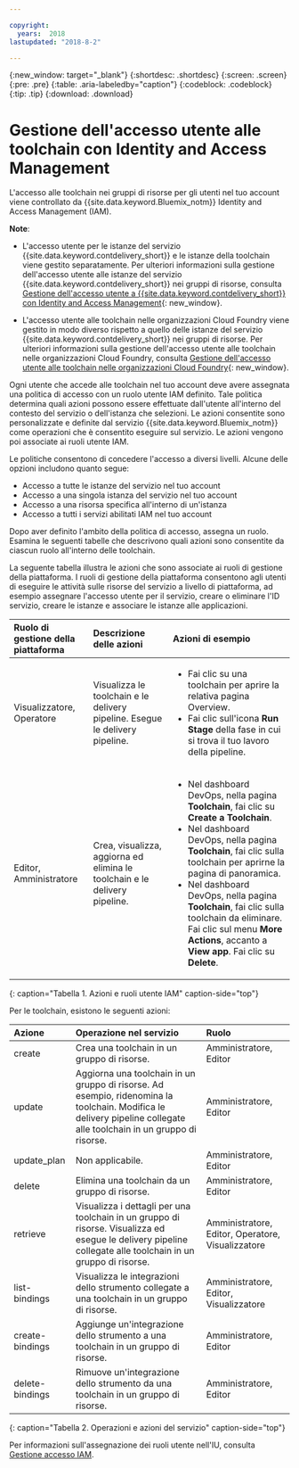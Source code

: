 ```yaml
---

copyright:
  years:  2018
lastupdated: "2018-8-2"

---
```


{:new_window: target="_blank"}
{:shortdesc: .shortdesc}
{:screen: .screen}
{:pre: .pre}
{:table: .aria-labeledby="caption"}
{:codeblock: .codeblock}
{:tip: .tip}
{:download: .download}


# Gestione dell'accesso utente alle toolchain con Identity and Access Management 

L'accesso alle toolchain nei gruppi di risorse per gli utenti nel tuo account viene controllato da {{site.data.keyword.Bluemix_notm}} Identity and Access Management (IAM). 

**Note**: 

* L'accesso utente per le istanze del servizio {{site.data.keyword.contdelivery_short}} e le istanze della toolchain viene gestito separatamente. Per ulteriori informazioni sulla gestione dell'accesso utente alle istanze del servizio {{site.data.keyword.contdelivery_short}} nei gruppi di risorse, consulta [Gestione dell'accesso utente a {{site.data.keyword.contdelivery_short}} con Identity and Access Management](/docs/services/ContinuousDelivery/cd_iam_security.html){: new_window}.

* L'accesso utente alle toolchain nelle organizzazioni Cloud Foundry viene gestito in modo diverso rispetto a quello delle istanze del servizio {{site.data.keyword.contdelivery_short}} nei gruppi di risorse. Per ulteriori informazioni sulla gestione dell'accesso utente alle toolchain nelle organizzazioni Cloud Foundry, consulta [Gestione dell'accesso utente alle toolchain nelle organizzazioni Cloud Foundry](/docs/services/ContinuousDelivery/toolchains_using.html#managing_access_orgs.html){: new_window}.

Ogni utente che accede alle toolchain nel tuo account deve avere assegnata una politica di accesso con un ruolo utente IAM definito. Tale politica determina quali azioni possono essere effettuate dall'utente all'interno del contesto del servizio o dell'istanza che selezioni. Le azioni consentite sono personalizzate e definite dal servizio {{site.data.keyword.Bluemix_notm}} come operazioni che è consentito eseguire sul servizio. Le azioni vengono poi associate ai ruoli utente IAM.

Le politiche consentono di concedere l'accesso a diversi livelli. Alcune delle opzioni includono quanto segue: 

* Accesso a tutte le istanze del servizio nel tuo account
* Accesso a una singola istanza del servizio nel tuo account
* Accesso a una risorsa specifica all'interno di un'istanza
* Accesso a tutti i servizi abilitati IAM nel tuo account

Dopo aver definito l'ambito della politica di accesso, assegna un ruolo. Esamina le seguenti tabelle che descrivono quali azioni sono consentite da ciascun ruolo all'interno delle toolchain.

La seguente tabella illustra le azioni che sono associate ai ruoli di gestione della piattaforma. I ruoli di gestione della piattaforma consentono agli utenti di eseguire le attività sulle risorse del servizio a livello di piattaforma, ad esempio assegnare l'accesso utente per il servizio, creare o eliminare l'ID servizio, creare le istanze e associare le istanze alle applicazioni.

| Ruolo di gestione della piattaforma | Descrizione delle azioni | Azioni di esempio|
|:-----------------|:-----------------|:-----------------|
| Visualizzatore, Operatore | Visualizza le toolchain e le delivery pipeline. Esegue le delivery pipeline. | <ul><li>Fai clic su una toolchain per aprire la relativa pagina Overview.</li><li>Fai clic sull'icona **Run Stage** della fase in cui si trova il tuo lavoro della pipeline.</li></ul> |
| Editor, Amministratore | Crea, visualizza, aggiorna ed elimina le toolchain e le delivery pipeline. |<ul><li>Nel dashboard DevOps, nella pagina **Toolchain**, fai clic su **Create a Toolchain**.</li><li>Nel dashboard DevOps, nella pagina **Toolchain**, fai clic sulla toolchain per aprirne la pagina di panoramica.</li><li>Nel dashboard DevOps, nella pagina **Toolchain**, fai clic sulla toolchain da eliminare. Fai clic sul menu **More Actions**, accanto a **View app**. Fai clic su **Delete**.</li></ul> |
{: caption="Tabella 1. Azioni e ruoli utente IAM" caption-side="top"}

 Per le toolchain, esistono le seguenti azioni:

| Azione | Operazione nel servizio | Ruolo
|:-----------------|:-----------------|:--------------|
| create | Crea una toolchain in un gruppo di risorse. | Amministratore, Editor |
| update | Aggiorna una toolchain in un gruppo di risorse. Ad esempio, ridenomina la toolchain. Modifica le delivery pipeline collegate alle toolchain in un gruppo di risorse. | Amministratore, Editor |
| update_plan | Non applicabile. | Amministratore, Editor |
| delete | Elimina una toolchain da un gruppo di risorse. | Amministratore, Editor |
| retrieve | Visualizza i dettagli per una toolchain in un gruppo di risorse. Visualizza ed esegue le delivery pipeline collegate alle toolchain in un gruppo di risorse. | Amministratore, Editor, Operatore, Visualizzatore |
| list-bindings | Visualizza le integrazioni dello strumento collegate a una toolchain in un gruppo di risorse. | Amministratore, Editor, Visualizzatore |
| create-bindings | Aggiunge un'integrazione dello strumento a una toolchain in un gruppo di risorse. | Amministratore, Editor |
| delete-bindings | Rimuove un'integrazione dello strumento da una toolchain in un gruppo di risorse. | Amministratore, Editor |
{: caption="Tabella 2. Operazioni e azioni del servizio" caption-side="top"}

Per informazioni sull'assegnazione dei ruoli utente nell'IU, consulta [Gestione accesso IAM](/docs/iam/mngiam.html#iammanidaccser).

<!--This link is not live in production yet. Use https://console.bluemix.net/docs/iam/iamusermanage.html#iamusermanage until the link above is available in production.-->
